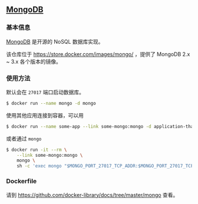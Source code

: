 ## [MongoDB](https://store.docker.com/images/mongo/)

### 基本信息

[MongoDB](https://en.wikipedia.org/wiki/MongoDB) 是开源的 NoSQL 数据库实现。

该仓库位于 https://store.docker.com/images/mongo/ ，提供了 MongoDB 2.x ~ 3.x 各个版本的镜像。

### 使用方法

默认会在 `27017` 端口启动数据库。

```bash
$ docker run --name mongo -d mongo
```

使用其他应用连接到容器，可以用

```bash
$ docker run --name some-app --link some-mongo:mongo -d application-that-uses-mongo
```

或者通过 `mongo`

```bash
$ docker run -it --rm \
    --link some-mongo:mongo \
    mongo \
    sh -c 'exec mongo "$MONGO_PORT_27017_TCP_ADDR:$MONGO_PORT_27017_TCP_PORT/test"'
```

### Dockerfile

请到 https://github.com/docker-library/docs/tree/master/mongo 查看。
